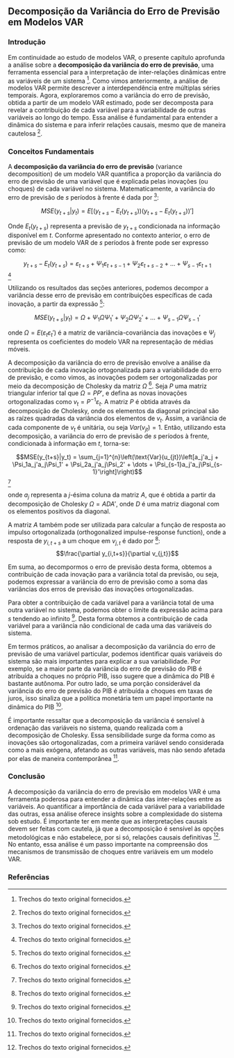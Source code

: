 ## Decomposição da Variância do Erro de Previsão em Modelos VAR
### Introdução
Em continuidade ao estudo de modelos VAR, o presente capítulo aprofunda a análise sobre a **decomposição da variância do erro de previsão**, uma ferramenta essencial para a interpretação de inter-relações dinâmicas entre as variáveis de um sistema [^1]. Como vimos anteriormente, a análise de modelos VAR permite descrever a interdependência entre múltiplas séries temporais. Agora, exploraremos como a variância do erro de previsão, obtida a partir de um modelo VAR estimado, pode ser decomposta para revelar a contribuição de cada variável para a variabilidade de outras variáveis ao longo do tempo. Essa análise é fundamental para entender a dinâmica do sistema e para inferir relações causais, mesmo que de maneira cautelosa [^1].

### Conceitos Fundamentais
A **decomposição da variância do erro de previsão** (variance decomposition) de um modelo VAR quantifica a proporção da variância do erro de previsão de uma variável que é explicada pelas inovações (ou choques) de cada variável no sistema. Matematicamente, a variância do erro de previsão de *s* períodos à frente é dada por [^1]:

$$MSE(y_{t+s}|y_t) = E[(y_{t+s} - E_t(y_{t+s}))(y_{t+s} - E_t(y_{t+s}))']$$

Onde $E_t(y_{t+s})$ representa a previsão de $y_{t+s}$ condicionada na informação disponível em *t*. Conforme apresentado no contexto anterior, o erro de previsão de um modelo VAR de *s* períodos à frente pode ser expresso como:

$$y_{t+s} - E_t(y_{t+s}) = \varepsilon_{t+s} + \Psi_1\varepsilon_{t+s-1} + \Psi_2\varepsilon_{t+s-2} + \dots + \Psi_{s-1}\varepsilon_{t+1}$$ [^1]

Utilizando os resultados das seções anteriores, podemos decompor a variância desse erro de previsão em contribuições específicas de cada inovação, a partir da expressão [^1]:

$$MSE(y_{t+s}|y_t) = \Omega + \Psi_1\Omega\Psi_1' + \Psi_2\Omega\Psi_2' + \dots + \Psi_{s-1}\Omega\Psi_{s-1}'$$

onde $\Omega = E(\varepsilon_t\varepsilon_t')$ é a matriz de variância-covariância das inovações e $\Psi_j$ representa os coeficientes do modelo VAR na representação de médias móveis.

A decomposição da variância do erro de previsão envolve a análise da contribuição de cada inovação ortogonalizada para a variabilidade do erro de previsão, e como vimos, as inovações podem ser ortogonalizadas por meio da decomposição de Cholesky da matriz $\Omega$ [^1]. Seja $P$ uma matriz triangular inferior tal que $\Omega = PP'$, e defina as novas inovações ortogonalizadas como $v_t = P^{-1}\varepsilon_t$. A matriz $P$ é obtida através da decomposição de Cholesky, onde os elementos da diagonal principal são as raízes quadradas da variância dos elementos de $v_t$. Assim, a variância de cada componente de $v_t$ é unitária, ou seja $Var(v_{jt})=1$. Então, utilizando esta decomposição, a variância do erro de previsão de *s* períodos à frente, condicionada à informação em *t*, torna-se:

$$MSE(y_{t+s}|y_t) = \sum_{j=1}^{n}\left(\text{Var}(u_{jt})\left[a_j'a_j + \Psi_1a_j'a_j\Psi_1' + \Psi_2a_j'a_j\Psi_2' + \dots + \Psi_{s-1}a_j'a_j\Psi_{s-1}'\right]\right)$$ [^1]

onde $a_j$ representa a *j*-ésima coluna da matriz $A$, que é obtida a partir da decomposição de Cholesky $\Omega = ADA'$, onde $D$ é uma matriz diagonal com os elementos positivos da diagonal.

A matriz $A$ também pode ser utilizada para calcular a função de resposta ao impulso ortogonalizada (orthogonalized impulse-response function), onde a resposta de $y_{i,t+s}$ a um choque em $v_{j,t}$ é dado por [^1]:
$$\frac{\partial y_{i,t+s}}{\partial v_{j,t}}$$

Em suma, ao decompormos o erro de previsão desta forma, obtemos a contribuição de cada inovação para a variância total da previsão, ou seja, podemos expressar a variância do erro de previsão como a soma das variâncias dos erros de previsão das inovações ortogonalizadas.

Para obter a contribuição de cada variável para a variância total de uma outra variável no sistema, podemos obter o limite da expressão acima para *s* tendendo ao infinito [^1]. Desta forma obtemos a contribuição de cada variável para a variância não condicional de cada uma das variáveis do sistema.

Em termos práticos, ao analisar a decomposição da variância do erro de previsão de uma variável particular, podemos identificar quais variáveis do sistema são mais importantes para explicar a sua variabilidade. Por exemplo, se a maior parte da variância do erro de previsão do PIB é atribuída a choques no próprio PIB, isso sugere que a dinâmica do PIB é bastante autônoma. Por outro lado, se uma porção considerável da variância do erro de previsão do PIB é atribuída a choques em taxas de juros, isso sinaliza que a política monetária tem um papel importante na dinâmica do PIB [^1].

É importante ressaltar que a decomposição da variância é sensível à ordenação das variáveis no sistema, quando realizada com a decomposição de Cholesky. Essa sensibilidade surge da forma como as inovações são ortogonalizadas, com a primeira variável sendo considerada como a mais exógena, afetando as outras variáveis, mas não sendo afetada por elas de maneira contemporânea [^1].

### Conclusão
A decomposição da variância do erro de previsão em modelos VAR é uma ferramenta poderosa para entender a dinâmica das inter-relações entre as variáveis. Ao quantificar a importância de cada variável para a variabilidade das outras, essa análise oferece insights sobre a complexidade do sistema sob estudo. É importante ter em mente que as interpretações causais devem ser feitas com cautela, já que a decomposição é sensível às opções metodológicas e não estabelece, por si só, relações causais definitivas [^1]. No entanto, essa análise é um passo importante na compreensão dos mecanismos de transmissão de choques entre variáveis em um modelo VAR.

### Referências
[^1]:  Trechos do texto original fornecidos.
<!-- END -->
